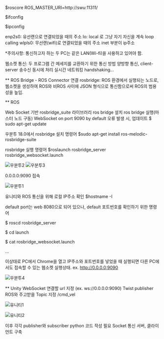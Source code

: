 $roscore
ROS_MASTER_URI=http://swu:11311/

$ifconfig

$ipconfig

enp2s0: 유선랜으로 연결되었을 때의 주소
lo: local 로 그냥 자기 자신을 계속 loop calling
wlpls0: 무선랜(wifi)로 연결되었을 때의 주소
inet 부분이 ip주소 

*주의사항: 통신하고자 하는 두 PC는 같은 LAN(Wi-fi)을 사용하고 있어야 함.

웹소켓 통신: 두 프로그램 간 메세지를 교환하기 위한 통신 방법
양방향 통신, client-server 송수신 동시에 처리
실시간 네트워킹 
handshaking...


** ROS Bridge - ROS Connector 연결
rosbridge: ROS 환경에서 실행되는 노드로, 웹소켓을 생성하여 ROS와 비ROS 사이에 JSON 형식으로 통신함으로써 ROS의 범용성을 높임.


** ROS

Web Socket 기반 rosbridge_suite 라이브러리
ros bridge 설치
ros bridge 실행(마스터 노드 구동)
WebSocket on port 9090 by default
오류 발생 시, 업데이트
$ sudo apt-get update


우분투 18.0에서 rosbridge 설치 명령어
$sudo apt-get install ros-melodic-rosbridge-suite

rosbridge 실행 명령어
$roslaunch rosbridge_server rosbridge_websocket.launch

![우분투2](https://user-images.githubusercontent.com/82865552/163678376-ac86da94-f090-4c19-93c6-e934d5ef05be.jpg)
![우분투3](https://user-images.githubusercontent.com/82865552/163678381-02c3dafa-509b-40d5-a104-b82f5574274e.jpg)


0.0.0.0:9090 접속

![우분투1](https://user-images.githubusercontent.com/82865552/163678368-4dfe4857-3fc5-4bcf-b7fd-65384b3fc9ae.PNG)


유니티와 ROS 통신을 위해 로컬 IP주소 확인
$hostname -I

default port는 web 8080으로 되어 있으나, default 포트번호를 확인하기 위한 명령어

$ roscd  rosbridge_server

$ cd launch

$ cat rosbridge_websocket.launch

<launch>
  <arg name="port" default="9090" />
    ...
</launch>

이상태로 PC에서 Chrome을 열고 IP주소와 포트번호를 넣었을 때 실행되면 다른 PC에서도 접속할 수 있는 웹소켓 실행상태. ex. http://0.0.0.0:9090

![우분투4](https://user-images.githubusercontent.com/82865552/163678387-2959644a-b1ce-4c4c-8be0-205d793ca5a3.PNG)


** Unity
WebSocket 연결할 url 지정 (ex. ws://0.0.0.0:9090)
Twist publisher
ROS와 주고받을 Topic 지정 /cmd_vel

![유니티1](https://user-images.githubusercontent.com/82865552/163678336-ea26bbe9-3954-4e87-ac61-734b68f49fdf.PNG)

![유니티2](https://user-images.githubusercontent.com/82865552/163678343-15bbab7e-a56a-4159-87ed-e41a122e8fed.PNG)


이후 각각 publisher와 subscriber python 코드 작성 필요
Socket 통신 서버, 클라이언트 구축
